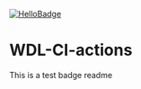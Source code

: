 [![HelloBadge][hello-badge]][hello]
# WDL-CI-actions

This is a test badge readme

[hello-badge]: https://github.com/nolwarre/WDL-CI-actions/actions/workflows/main.yml/badge.svg
[hello]: https://github.com/nolwarre/WDL-CI-actions/actions?query=workflow%3AHelloWorld
